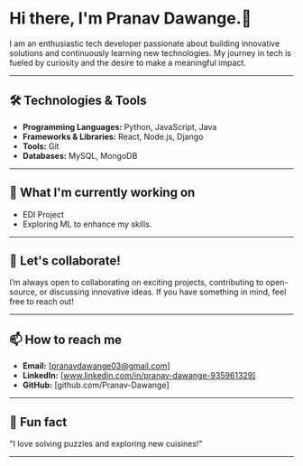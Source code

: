 # Hi there, I'm Pranav Dawange.👋

I am an enthusiastic tech developer passionate about building innovative solutions and continuously learning new technologies. My journey in tech is fueled by curiosity and the desire to make a meaningful impact.

---

## 🛠️ Technologies & Tools

- **Programming Languages:** Python, JavaScript, Java
- **Frameworks & Libraries:** React, Node.js, Django
- **Tools:** Git
- **Databases:** MySQL, MongoDB

---

## 🌱 What I'm currently working on

- EDI Project
- Exploring ML to enhance my skills.

---

## 🤝 Let's collaborate!

I’m always open to collaborating on exciting projects, contributing to open-source, or discussing innovative ideas. If you have something in mind, feel free to reach out!

---

## 📫 How to reach me

- **Email:** [pranavdawange03@gmail.com]
- **LinkedIn:** [www.linkedin.com/in/pranav-dawange-935961329]
- **GitHub:** [github.com/Pranav-Dawange]


---

## 🎨 Fun fact

 "I love solving puzzles and exploring new cuisines!"

---
